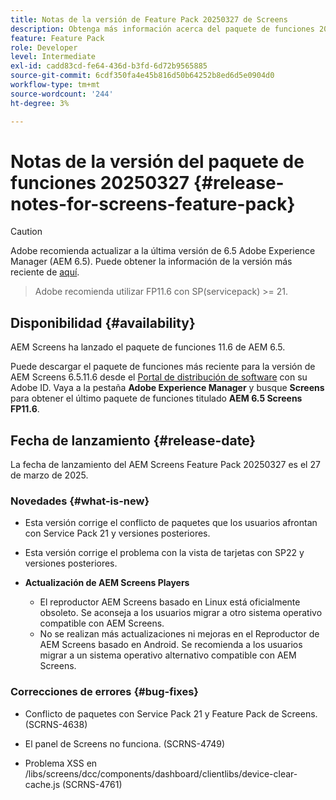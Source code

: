 ```yaml
---
title: Notas de la versión de Feature Pack 20250327 de Screens
description: Obtenga más información acerca del paquete de funciones 20250327 de AEM Screens lanzado el 27 de marzo de 2025.
feature: Feature Pack
role: Developer
level: Intermediate
exl-id: cadd83cd-fe64-436d-b3fd-6d72b9565885
source-git-commit: 6cdf350fa4e45b816d50b64252b8ed6d5e0904d0
workflow-type: tm+mt
source-wordcount: '244'
ht-degree: 3%

---
```


# Notas de la versión del paquete de funciones 20250327 {#release-notes-for-screens-feature-pack}

>[!CAUTION]
>Adobe recomienda actualizar a la última versión de 6.5 Adobe Experience Manager (AEM 6.5). Puede obtener la información de la versión más reciente de [aquí](https://experienceleague.adobe.com/es/docs/experience-manager-65/content/release-notes/release-notes).
>>Adobe recomienda utilizar FP11.6 con SP(servicepack) >= 21.

## Disponibilidad {#availability}

AEM Screens ha lanzado el paquete de funciones 11.6 de AEM 6.5.

Puede descargar el paquete de funciones más reciente para la versión de AEM Screens 6.5.11.6 desde el [Portal de distribución de software](https://experience.adobe.com/#/downloads/content/software-distribution/es/aem.html) con su Adobe ID. Vaya a la pestaña **Adobe Experience Manager** y busque **Screens** para obtener el último paquete de funciones titulado **AEM 6.5 Screens FP11.6**.

## Fecha de lanzamiento {#release-date}

La fecha de lanzamiento del AEM Screens Feature Pack 20250327 es el 27 de marzo de 2025.

### Novedades {#what-is-new}

* Esta versión corrige el conflicto de paquetes que los usuarios afrontan con Service Pack 21 y versiones posteriores.

* Esta versión corrige el problema con la vista de tarjetas con SP22 y versiones posteriores.

* **Actualización de AEM Screens Players**
   * El reproductor AEM Screens basado en Linux está oficialmente obsoleto. Se aconseja a los usuarios migrar a otro sistema operativo compatible con AEM Screens.
   * No se realizan más actualizaciones ni mejoras en el Reproductor de AEM Screens basado en Android. Se recomienda a los usuarios migrar a un sistema operativo alternativo compatible con AEM Screens.

### Correcciones de errores {#bug-fixes}

* Conflicto de paquetes con Service Pack 21 y Feature Pack de Screens. (SCRNS-4638)

* El panel de Screens no funciona. (SCRNS-4749)

* Problema XSS en /libs/screens/dcc/components/dashboard/clientlibs/device-clear-cache.js (SCRNS-4761)
